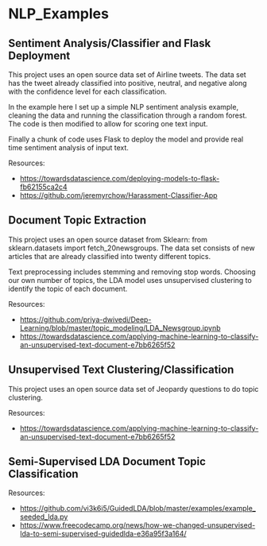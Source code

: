 # NLP_Examples
 
## Sentiment Analysis/Classifier and Flask Deployment

This project uses an open source data set of Airline tweets. The data set has the tweet already classified into positive, neutral, and negative along with the confidence level for each classification. 

In the example here I set up a simple NLP sentiment analysis example, cleaning the data and running the classification through a random forest. The code is then modified to allow for scoring one text input. 

Finally a chunk of code uses Flask to deploy the model and provide real time sentiment analysis of input text. 

Resources:
- https://towardsdatascience.com/deploying-models-to-flask-fb62155ca2c4
- https://github.com/jeremyrchow/Harassment-Classifier-App

## Document Topic Extraction

This project uses an open source dataset from Sklearn: from sklearn.datasets import fetch_20newsgroups. The data set consists of new articles that are already classified into twenty different topics. 

Text preprocessing includes stemming and removing stop words. Choosing our own number of topics, the LDA model uses unsupervised clustering to identify the topic of each document.

Resources:
- https://github.com/priya-dwivedi/Deep-Learning/blob/master/topic_modeling/LDA_Newsgroup.ipynb
- https://towardsdatascience.com/applying-machine-learning-to-classify-an-unsupervised-text-document-e7bb6265f52

## Unsupervised Text Clustering/Classification

This project uses an open source data set of Jeopardy questions to do topic clustering. 

Resources: 
- https://towardsdatascience.com/applying-machine-learning-to-classify-an-unsupervised-text-document-e7bb6265f52

## Semi-Supervised LDA Document Topic Classification

Resources:
- https://github.com/vi3k6i5/GuidedLDA/blob/master/examples/example_seeded_lda.py
- https://www.freecodecamp.org/news/how-we-changed-unsupervised-lda-to-semi-supervised-guidedlda-e36a95f3a164/
